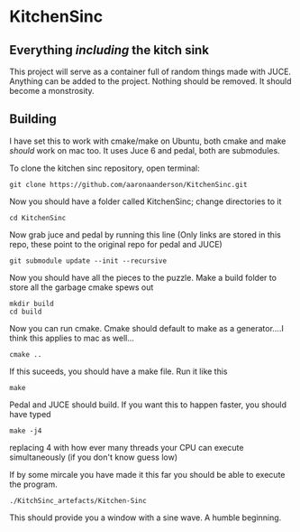 # KitchenSinc

## Everything *including* the kitch sink

This project will serve as a container full of random things made with JUCE. Anything can be added to the project. Nothing should be removed. It should become a monstrosity.

## Building

I have set this to work with cmake/make on Ubuntu, both cmake and make *should* work on mac too. It uses Juce 6 and pedal, both are submodules.

To clone the kitchen sinc repository, open terminal:

```terminal
git clone https://github.com/aaronaanderson/KitchenSinc.git
```

Now you should have a folder called KitchenSinc; change directories to it

```terminal
cd KitchenSinc
```

Now grab juce and pedal by running this line (Only links are stored in this repo, these point to the original repo for pedal and JUCE)

```terminal
git submodule update --init --recursive
```

Now you should have all the pieces to the puzzle. Make a build folder to store all the garbage cmake spews out 

```terminal
mkdir build
cd build
```

Now you can run cmake. Cmake should default to make as a generator....I think this applies to mac as well...

```terminal
cmake ..
```

If this suceeds, you should have a make file. Run it like this

```terminal
make
```

Pedal and JUCE should build. If you want this to happen faster, you should have typed

```terminal
make -j4
```

replacing 4 with how ever many threads your CPU can execute simultaneously (if you don't know guess low)

If by some mircale you have made it this far you should be able to execute the program.

```terminal
./KitchSinc_artefacts/Kitchen-Sinc
```

This should provide you a window with a sine wave. A humble beginning.
